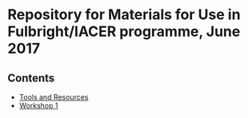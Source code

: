 # Repository for Materials for Use in Fulbright/IACER programme, June 2017

## Contents

- [Tools and Resources](tools_and_resources.md)
- [Workshop 1](workshop1.md)
